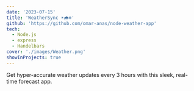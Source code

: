 ```yaml
---
date: '2023-07-15'
title: 'WeatherSync ☀️🌧️❄️'
github: 'https://github.com/omar-anas/node-weather-app'
tech:
  - Node.js
  - express
  - Handelbars
cover: './images/Weather.png'
showInProjects: true
---
```

Get hyper-accurate weather updates every 3 hours with this sleek, real-time forecast app.
